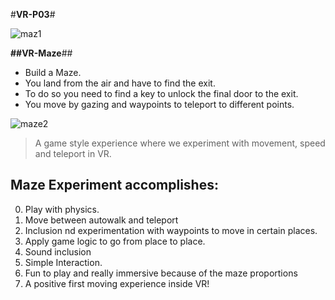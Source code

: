 #**VR-P03**#

![maz1](https://cloud.githubusercontent.com/assets/17754060/20794084/b0fe90de-b7a0-11e6-8c18-2e5085a3b463.png)

**##VR-Maze**##

* Build a Maze. 
* You land from the air and have to find the exit.
* To do so you need to find a key to unlock the final door to the exit.
* You move by gazing and waypoints to teleport to different points.
  
![maze2](https://cloud.githubusercontent.com/assets/17754060/20794088/b49cfb0e-b7a0-11e6-8928-a04c69402e24.png)

> A game style experience where we experiment with movement, speed and teleport in VR.

## Maze Experiment accomplishes:

0. Play with physics.
1. Move between autowalk and teleport
2. Inclusion nd experimentation with waypoints to move in certain places.
3. Apply game logic to go from place to place.
4. Sound inclusion
5. Simple Interaction.
6. Fun to play and really immersive because of the maze proportions
7. A positive first moving experience inside VR!
  



